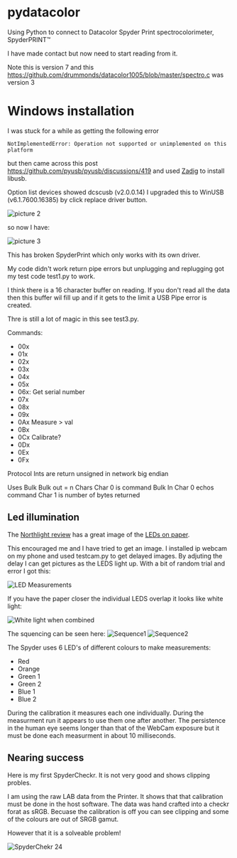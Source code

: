 # pydatacolor
Using Python to connect to Datacolor Spyder Print spectrocolorimeter, SpyderPRINT™

I have made contact but now need to start reading from it.

Note this is version 7 and this https://github.com/drummonds/datacolor1005/blob/master/spectro.c was version 3


# Windows installation
I was stuck for a while as getting the following error

`NotImplementedError: Operation not supported or unimplemented on this platform`

 but then came across this post https://github.com/pyusb/pyusb/discussions/419 and used [Zadig](https://zadig.akeo.ie) to install libusb.


 Option list devices showed dcscusb (v2.0.0.14)
 I upgraded this to WinUSB (v6.1.7600.16385) by click replace driver button.
 
 ![picture 2](images/88518f77b0fe8e1e054f08d46a19c9629e5b950daee6a0d3fcd8c84d7f35957c.png)  

 so now I have:

 ![picture 3](images/256d01002aeefcacd66b1859c35a27e65b79acface94bb89490f0f69104dd721.png)  

This has broken SpyderPrint which only works with its own driver.

My code didn't work return pipe errors but unplugging and replugging got my test code test1.py to work.


I think there is a 16 character buffer on reading.  If you don't read all the data then this buffer wil fill up and if it gets to the limit a USB Pipe error is created.

Thre is still a lot of magic in this see test3.py.

Commands:
- 00x
- 01x
- 02x
- 03x
- 04x
- 05x
- 06x: Get serial number
- 07x
- 08x
- 09x
- 0Ax  Measure > val
- 0Bx
- 0Cx  Calibrate?
- 0Dx
- 0Ex
- 0Fx

Protocol
Ints are return unsigned in network big endian

Uses Bulk 
Bulk out = n Chars
Char 0 is command
Bulk In 
Char 0 echos command
Char 1 is number of bytes returned

## Led illumination

The [Northlight review](https://www.northlight-images.co.uk/spyder3print-sr-spyderprint-review/) has a great image of the [LEDs on paper](https://www.northlight-images.co.uk/content_images_2/spyder3print_sr/sensor-light.jpg).

This encouraged me and I have tried to get an image. I installed ip webcam on my phone and used testcam.py to get delayed images. By adjuting the delay I can get pictures as the LEDS light up. With a bit of random trial and error I got this:

![LED Measurements](MeasurementLEDS.jpg)

If you have the paper closer the individual LEDS overlap it looks like white light:

![White light when combined](CombinedLEDSWhite.jpg)

The squencing can be seen here:
![Sequence1](sequential.jpg) ![Sequence2](sequential2.jpg)

The Spyder uses 6 LED's of different colours to make measurements:
- Red
- Orange
- Green 1
- Green 2
- Blue 1
- Blue 2

During the calibration it measures each one individually.  During the measurment run it appears to use them one after another.  The persistence in the human eye seems longer than that of the WebCam exposure but it must be done each measurment in about 10 milliseconds.

## Nearing success


Here is my first SpyderCheckr.  It is not very good and shows clipping probles.

I am using the raw LAB data from the Printer.  It shows that that calibration must be done in the host software.  The data was hand crafted into a checkr forat as sRGB.  Becuase the calibration is off you can see clipping and some of the colours are out of SRGB gamut.

However that it is a solveable problem!

![SpyderChekr 24](images/FirstSpyderChecker.png)



